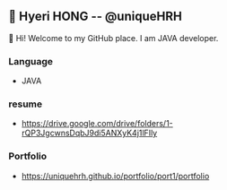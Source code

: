 
## 💬 Hyeri HONG -- @uniqueHRH

👋 Hi! Welcome to my GitHub place. I am JAVA developer.

### Language
- JAVA
### resume
- https://drive.google.com/drive/folders/1-rQP3JgcwnsDqbJ9di5ANXyK4j1lFIly
### Portfolio
- https://uniquehrh.github.io/portfolio/port1/portfolio


<!--
    > <img src="https://user-images.githubusercontent.com/59815000/81278958-69542000-9091-11ea-812b-ab168b54de50.png" width="400px"> &nbsp; &nbsp; &nbsp; &nbsp; <img src="https://user-images.githubusercontent.com/59815000/81472313-1d8cac80-9232-11ea-8eb4-e6f93fec9cfe.jpg" width="400px">
    >
    > 여행신문의 통계에 따르면, 2019년 여행 트랜드는 자유여행이 80%를 차지하고 있으며
    >
    > 해외여행에 대한 선호도 또한 매년 3% 가량 증가하고 있는 추세이다
    
    
    > <img src="https://user-images.githubusercontent.com/59815000/81490325-1e6a2080-92bc-11ea-9a63-ddbcb00bfb54.jpg" width="400px"> &nbsp; &nbsp; &nbsp; &nbsp; <img src="https://user-images.githubusercontent.com/59815000/81490340-39d52b80-92bc-11ea-8cf2-204ca035f615.jpg" width="400px">
    >
    > 또한 여행시 지출이 가장 큰 항공권 및 숙박의 경우, 직접 예약하여 지출을 줄이는 형태로 점차 동향이 변화하고 있다
    
    
    ```
     1. 이에 따라 항공과 숙박은 직접 예약하며, 저렴한 이용료로 자유여행을 떠날 수 있도록 하는 자유여행플랫폼을 구상하게 되었다
     2. 또한 플랫폼의 게시판 통해 여행지의 정보를 회원들간 교환하거나, 함께 여행할 동행을 구할 수 있도록 하여
        서비스가 더욱 활성화될 수 있도록 하였다
    ```
    
- [메뉴설계서](https://github.com/uniqueHRH/finalProject/blob/master/%EB%A9%94%EB%89%B4%EC%84%A4%EA%B3%84%EC%84%9C.png)
- [Class Diagram](https://github.com/uniqueHRH/finalProject/blob/master/ClassDiagram.png)
- [ER-Diagram](https://github.com/uniqueHRH/finalProject/blob/master/ER-Diagram.png)
- [시연영상 확인하기](https://www.youtube.com/watch?v=7znPfrB_5K4&t=2s)
 


- 🔭 I’m currently working on ...
- 🌱 I’m currently learning ...
- 👯 I’m looking to collaborate on ...
- 🤔 I’m looking for help with ...
- 💬 Ask me about ...
- 📫 How to reach me: ...
- 😄 Pronouns: ...
- ⚡ Fun fact: ...

-->
